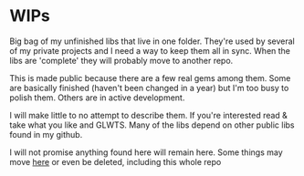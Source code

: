 # WIPs

Big bag of my unfinished libs that live in one folder. They're used by several of my private projects and I need a way to keep them all in sync. When the libs are 'complete' they will probably move to another repo.

This is made public because there are a few real gems among them. Some are basically finished (haven't been changed in a year) but I'm too busy to polish them. Others are in active development.

I will make little to no attempt to describe them. If you're interested read & take what you like and GLWTS. Many of the libs depend on other public libs found in my github.

I will not promise anything found here will remain here. Some things may move [here](https://github.com/Tremus/xhl) or even be deleted, including this whole repo
